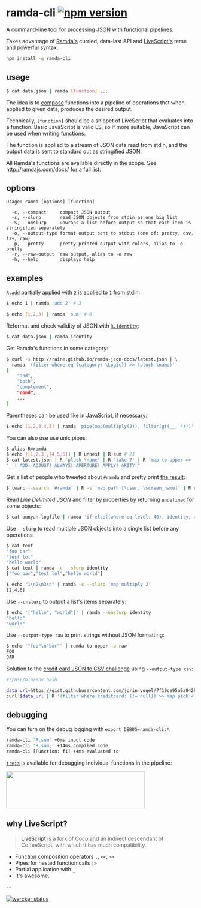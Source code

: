 # ramda-cli [![npm version](https://badge.fury.io/js/ramda-cli.svg)](https://www.npmjs.com/package/ramda-cli)

A command-line tool for processing JSON with functional pipelines.

Takes advantage of [Ramda's](http://ramdajs.com) curried, data-last API and
[LiveScript's](http://livescript.net) terse and powerful syntax.

```sh
npm install -g ramda-cli
```

## usage

```sh
$ cat data.json | ramda [function] ...
```

The idea is to [compose][1] functions into a pipeline of operations that when
applied to given data, produces the desired output.

Technically, `[function]` should be a snippet of LiveScript that evaluates
into a function. Basic JavaScript is valid LS, so if more suitable,
JavaScript can be used when writing functions.

The function is applied to a stream of JSON data read from stdin, and the
output data is sent to standard out as stringified JSON.

All Ramda's functions are available directly in the scope. See
http://ramdajs.com/docs/ for a full list.

## options

```
Usage: ramda [options] [function]

  -c, --compact     compact JSON output
  -s, --slurp       read JSON objects from stdin as one big list
  -S, --unslurp     unwraps a list before output so that each item is stringified separately
  -o, --output-type format output sent to stdout (one of: pretty, csv, tsv, raw)
  -p, --pretty      pretty-printed output with colors, alias to -o pretty
  -r, --raw-output  raw output, alias to -o raw
  -h, --help        displays help
```

## examples

[`R.add`](http://ramdajs.com/docs/#add) partially applied with `2` is applied
to `1` from stdin:

```sh
$ echo 1 | ramda 'add 2' # 3
```

```sh
$ echo [1,2,3] | ramda 'sum' # 6
```

Reformat and check validity of JSON with [`R.identity`](http://ramdajs.com/docs/#identity):

```sh
$ cat data.json | ramda identity
```

Get Ramda's functions in some category:

```sh
$ curl -s http://raine.github.io/ramda-json-docs/latest.json | \
  ramda '(filter where-eq {category: \Logic}) >> (pluck \name)'
[
    "and",
    "both",
    "complement",
    "cond",
    ...
]
```

Parentheses can be used like in JavaScript, if necessary:

```sh
$ echo [1,2,3,4,5] | ramda 'pipe(map(multiply(2)), filter(gt(__, 4)))'
```

You can also use use unix pipes:

```sh
$ alias R=ramda
$ echo [[1,2,3],[4,5,6]] | R unnest | R sum # 21
$ cat latest.json | R 'pluck \name' | R 'take 7' | R 'map to-upper >> (+ \!)' | R 'join " "'
"__! ADD! ADJUST! ALWAYS! APERTURE! APPLY! ARITY!"
```

Get a list of people who tweeted about `#ramda` and pretty print [the
result](https://raw.githubusercontent.com/raine/ramda-cli/media/twarc-ramda.png):

``` sh
$ twarc --search '#ramda' | R -s 'map path [\user, \screen_name]' | R uniq -p
```

Read *Line Delimited JSON* and filter by properties by returning `undefined`
for some objects:

```sh
$ cat bunyan-logfile | ramda 'if-else((where-eq level: 40), identity, always void)'
```

Use `--slurp` to read multiple JSON objects into a single list before any
operations:

```sh
$ cat text
"foo bar"
"test lol"
"hello world"
$ cat text | ramda -c --slurp identity
["foo bar","test lol","hello world"]

$ echo "1\n2\n3\n" | ramda -c --slurp 'map multiply 2'
[2,4,6]
```

Use `--unslurp` to output a list's items separately:

```sh
$ echo '["hello", "world"]' | ramda --unslurp identity
"hello"
"world"
```

Use `--output-type raw` to print strings without JSON formatting:

```sh
$ echo '"foo"\n"bar"' | ramda to-upper -o raw
FOO
BAR
```

Solution to the [credit card JSON to CSV
challenge](https://gist.github.com/jorin-vogel/2e43ffa981a97bc17259) using `--output-type csv`:

```bash
#!/usr/bin/env bash

data_url=https://gist.githubusercontent.com/jorin-vogel/7f19ce95a9a842956358/raw/e319340c2f6691f9cc8d8cc57ed532b5093e3619/data.json
curl $data_url | R '(filter where creditcard: (!= null)) >> map pick <[name creditcard]>' -o csv > `date "+%Y%m%d"`.csv
```

## debugging

You can turn on the debug logging with `export DEBUG=ramda-cli:*`.

```sh
ramda-cli 'R.sum' +0ms input code
ramda-cli 'R.sum;' +14ms compiled code
ramda-cli [Function: f1] +4ms evaluated to
```

[`treis`](https://github.com/raine/treis) is available for debugging
individual functions in the pipeline:

<img width="370" height="99" src="https://raw.githubusercontent.com/raine/ramda-cli/media/treis-face.png" />

## why LiveScript?

> [LiveScript](http://livescript.net) is a fork of Coco and an indirect
descendant of CoffeeScript, with which it has much compatibility.

- Function composition operators `.`, `<<`, `>>`
- Pipes for nested function calls `|>`
- Partial application with `_`
- It's awesome.

--

[![wercker status](https://app.wercker.com/status/92dbf35ece249fade3e8198181d93ec1/s "wercker status")](https://app.wercker.com/project/bykey/92dbf35ece249fade3e8198181d93ec1)


[1]: http://en.wikipedia.org/wiki/Function_composition_%28computer_science%29
